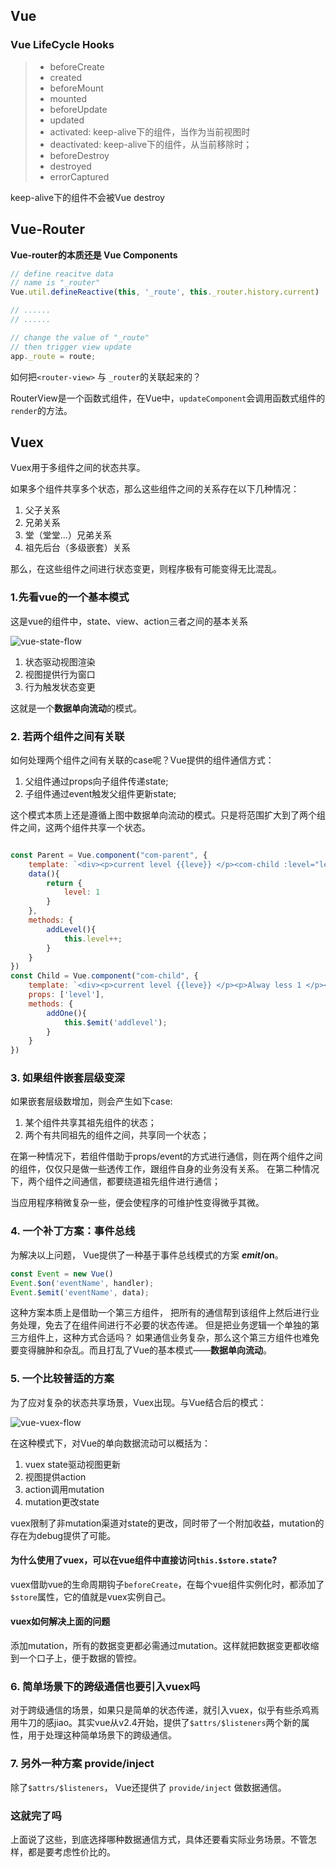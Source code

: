 ## Vue


### Vue LifeCycle Hooks
> 
> - beforeCreate
> - created
> - beforeMount
> - mounted
> - beforeUpdate
> - updated
> - activated: keep-alive下的组件，当作为当前视图时
> - deactivated: keep-alive下的组件，从当前移除时；
> - beforeDestroy
> - destroyed
> - errorCaptured
> 


keep-alive下的组件不会被Vue destroy



## Vue-Router


**Vue-router的本质还是 Vue Components**
```js
// define reacitve data 
// name is "_router"
Vue.util.defineReactive(this, '_route', this._router.history.current)

// ......
// ......

// change the value of "_route"
// then trigger view update
app._route = route; 
```

如何把`<router-view>` 与 `_router`的关联起来的？

RouterView是一个函数式组件，在Vue中，`updateComponent`会调用函数式组件的`render`的方法。


## Vuex
Vuex用于多组件之间的状态共享。

如果多个组件共享多个状态，那么这些组件之间的关系存在以下几种情况：

1. 父子关系
2. 兄弟关系
3. 堂（堂堂...）兄弟关系
4. 祖先后台（多级嵌套）关系

那么，在这些组件之间进行状态变更，则程序极有可能变得无比混乱。

### 1.先看vue的一个基本模式

这是vue的组件中，state、view、action三者之间的基本关系

![vue-state-flow](https://vuex.vuejs.org/flow.png)

1. 状态驱动视图渲染
2. 视图提供行为窗口
3. 行为触发状态变更

这就是一个**数据单向流动**的模式。

### 2. 若两个组件之间有关联
如何处理两个组件之间有关联的case呢？Vue提供的组件通信方式：

1. 父组件通过props向子组件传递state;
2. 子组件通过event触发父组件更新state;

这个模式本质上还是遵循上图中数据单向流动的模式。只是将范围扩大到了两个组件之间，这两个组件共享一个状态。

``` js

const Parent = Vue.component("com-parent", {
    template: `<div><p>current level {{leve}} </p><com-child :level="level" @addlevel="addLevel"></com-child></div>`,
    data(){
        return {
            level: 1
        }
    },
    methods: {
        addLevel(){
            this.level++;
        }
    }
})
const Child = Vue.component("com-child", {
    template: `<div><p>current level {{leve}} </p><p>Alway less 1 </p><button @addOne>addOne</button></div>`,
    props: ['level'], 
    methods: {
        addOne(){
            this.$emit('addlevel');
        }
    }
})
```

### 3. 如果组件嵌套层级变深

如果嵌套层级数增加，则会产生如下case:

1. 某个组件共享其祖先组件的状态；
2. 两个有共同祖先的组件之间，共享同一个状态；

在第一种情况下，若组件借助于props/event的方式进行通信，则在两个组件之间的组件，仅仅只是做一些透传工作，跟组件自身的业务没有关系。
在第二种情况下，两个组件之间通信，都要绕道祖先组件进行通信；

当应用程序稍微复杂一些，便会使程序的可维护性变得微乎其微。


### 4. 一个补丁方案：事件总线
为解决以上问题， Vue提供了一种基于事件总线模式的方案 **$emit/$on**。

``` js
const Event = new Vue()
Event.$on('eventName', handler);
Event.$emit('eventName', data);
```
这种方案本质上是借助一个第三方组件， 把所有的通信帮到该组件上然后进行业务处理，免去了在组件间进行不必要的状态传递。
但是把业务逻辑一个单独的第三方组件上，这种方式合适吗？
如果通信业务复杂，那么这个第三方组件也难免要变得臃肿和杂乱。而且打乱了Vue的基本模式——**数据单向流动**。

### 5. 一个比较普适的方案

为了应对复杂的状态共享场景，Vuex出现。与Vue结合后的模式：

![vue-vuex-flow](https://vuex.vuejs.org/vuex.png)

在这种模式下，对Vue的单向数据流动可以概括为：

1. vuex state驱动视图更新
2. 视图提供action
3. action调用mutation
4. mutation更改state

vuex限制了非mutation渠道对state的更改，同时带了一个附加收益，mutation的存在为debug提供了可能。

#### 为什么使用了vuex，可以在vue组件中直接访问`this.$store.state`?
vuex借助vue的生命周期钩子`beforeCreate`，在每个vue组件实例化时，都添加了`$store`属性，它的值就是vuex实例自己。

#### vuex如何解决上面的问题
添加mutation，所有的数据变更都必需通过mutation。这样就把数据变更都收缩到一个口子上，便于数据的管控。


### 6. 简单场景下的跨级通信也要引入vuex吗

对于跨级通信的场景，如果只是简单的状态传递，就引入vuex，似乎有些杀鸡焉用牛刀的感jiao。其实vue从v2.4开始，提供了`$attrs/$listeners`两个新的属性，用于处理这种简单场景下的跨级通信。

### 7. 另外一种方案 provide/inject

除了`$attrs/$listeners`， Vue还提供了 `provide/inject` 做数据通信。



### 这就完了吗

上面说了这些，到底选择哪种数据通信方式，具体还要看实际业务场景。不管怎样，都是要考虑性价比的。
